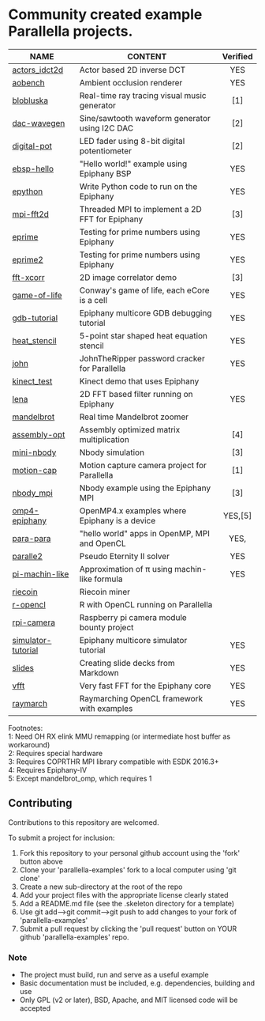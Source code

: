 Community created example Parallella projects.
===================================================

NAME                             | CONTENT                                          | Verified |
---------------------------------|--------------------------------------------------|:--------:|
[actors_idct2d](actors_idct2d)   | Actor based 2D inverse DCT                       | YES      |
[aobench](aobench)               | Ambient occlusion renderer                       | YES      |
[blobluska](blobluska)           | Real-time ray tracing visual music generator     | [1]      |
[dac-wavegen](dac-wavegen)       | Sine/sawtooth waveform generator using I2C DAC   | [2]      |
[digital-pot](digital-pot)       | LED fader using 8-bit digital potentiometer      | [2]      |
[ebsp-hello](ebsp-hello)         | "Hello world!" example using Epiphany BSP        | YES      |
[epython](epython)               | Write Python code to run on the Epiphany         | YES      |
[mpi-fft2d](mpi-fft2d)           | Threaded MPI to implement a 2D FFT for Epiphany  | [3]      |
[eprime](eprime)                 | Testing for prime numbers using Epiphany         | YES      |
[eprime2](eprime2)               | Testing for prime numbers using Epiphany         | YES      |
[fft-xcorr](fft-xcorr)           | 2D image correlator demo                         | [3]      |
[game-of-life](game-of-life)     | Conway's game of life, each eCore is a cell      | YES      |
[gdb-tutorial](gdb-tutorial)     | Epiphany multicore GDB debugging tutorial        | YES      |
[heat_stencil](heat_stencil)     | 5-point star shaped heat equation stencil        | YES      |
[john](john)                     | JohnTheRipper password cracker for Parallella    | YES      |
[kinect_test](kinect_test)       | Kinect demo that uses Epiphany                   |          |
[lena](lena)                     | 2D FFT based filter running on Epiphany          | YES      |
[mandelbrot](mandelbrot)         | Real time Mandelbrot zoomer                      |          |
[assembly-opt](assembly-opt)     | Assembly optimized matrix multiplication         | [4]      |
[mini-nbody](mini-nbody)         | Nbody simulation                                 | [3]      |
[motion-cap](motion-cap)         | Motion capture camera project for Parallella     | [1]      |
[nbody_mpi](nbody_mpi)           | Nbody example using the Epiphany MPI             | [3]      |
[omp4-epiphany](omp4-epiphany)   | OpenMP4.x examples where Epiphany is a device    | YES,[5]  |
[para-para](para-para)           | "hello world" apps in OpenMP, MPI and OpenCL     | YES,     |
[paralle2](paralle2)             | Pseudo Eternity II solver                        | YES      |
[pi-machin-like](pi-machin-like) | Approximation of π using machin-like formula     | YES      |
[riecoin](riecoin)               | Riecoin miner                                    |          |
[r-opencl](r-opencl)             | R with OpenCL running on Parallella              |          |
[rpi-camera](rpi-camera)         | Raspberry pi camera module bounty project        |          |
[simulator-tutorial](simulator-tutorial) | Epiphany multicore simulator tutorial    | YES      |
[slides](slides)                 | Creating slide decks from Markdown               | YES      |
[vfft](vfft)                     | Very fast FFT for the Epiphany core              | YES      |
[raymarch](raymarch)             | Raymarching OpenCL framework with examples       | YES      |

Footnotes:  
1: Need OH RX elink MMU remapping (or intermediate host buffer as workaround)  
2: Requires special hardware  
3: Requires COPRTHR MPI library compatible with ESDK 2016.3+  
4: Requires Epiphany-IV  
5: Except mandelbrot_omp, which requires 1  

## Contributing

Contributions to this repository are welcomed.

To submit a project for inclusion:

1. Fork this repository to your personal github account using the 'fork' button above
2. Clone your 'parallella-examples' fork to a local computer using 'git clone'
2. Create a new sub-directory at the root of the repo
3. Add your project files with the appropriate license clearly stated
4. Add a README.md file (see the .skeleton directory for a template)
5. Use git add-->git commit-->git push to add changes to your fork of 'parallella-examples'
6. Submit a pull request by clicking the 'pull request' button on YOUR github 'parallella-examples' repo.


### Note

* The project must build, run and serve as a useful example
* Basic documentation must be included, e.g. dependencies, building and use
* Only GPL (v2 or later), BSD, Apache, and MIT licensed code will be accepted
